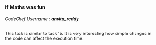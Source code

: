 ### If Maths was fun
###### CodeChef Username : **anvita_reddy**
This task is similar to task 15. It is very interesting how simple changes in the code can affect the execution time.